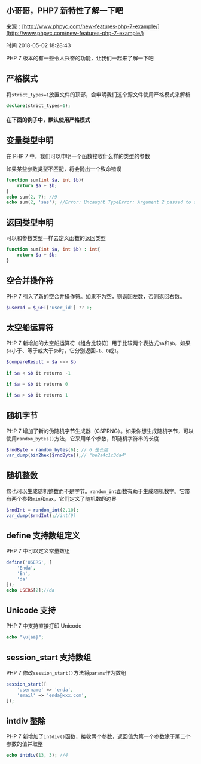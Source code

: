 ## 小哥哥，PHP7 新特性了解一下吧

来源：[http://www.phpyc.com/new-features-php-7-example/](http://www.phpyc.com/new-features-php-7-example/)

时间 2018-05-02 18:28:43

PHP 7 版本的有一些令人兴奋的功能，让我们一起来了解一下吧

## 严格模式

将`strict_types=1`放置文件的顶部，会申明我们这个源文件使用严格模式来解析

```php
declare(strict_types=1);
```
#### 在下面的例子中，默认使用严格模式

## 变量类型申明

在 PHP 7 中，我们可以申明一个函数接收什么样的类型的参数

如果某些参数类型不匹配，将会抛出一个致命错误

```php
function sum(int $a, int $b){
    return $a + $b;
}
echo sum(2, 7); //9
echo sum(2, 'sas'); //Error: Uncaught TypeError: Argument 2 passed to sum() must be of the type integer, string given
```
## 返回类型申明

可以和参数类型一样去定义函数的返回类型

```php
function sum(int $a, int $b) : int{
    return $a + $b;
}
```
## 空合并操作符

PHP 7 引入了新的空合并操作符。如果不为空，则返回左数，否则返回右数。

```php
$userId = $_GET['user_id'] ?? 0;
```
## 太空船运算符

PHP 7 新增加的太空船运算符（组合比较符）用于比较两个表达式`$a`和`$b`，如果`$a`小于、等于或大于`$b`时，它分别返回`-1`、`0`或`1`。

```php
$compareResult = $a <=> $b
 
if $a < $b it returns -1
 
if $a = $b it returns 0
 
if $a > $b it returns 1
```
## 随机字节

PHP 7 增加了新的伪随机字节生成器（CSPRNG）。如果你想生成随机字节，可以使用`random_bytes()`方法，它采用单个参数，即随机字符串的长度

```php
$rndByte = random_bytes(6); // 6 是长度
var_dump(bin2hex($rndByte));// "be2a4c1c3da4"
```
## 随机整数

您也可以生成随机整数而不是字节。`random_int`函数有助于生成随机数字。它带有两个参数`min`和`max`，它们定义了随机数的边界

```php
$rndInt = random_int(2,10);
var_dump($rndInt);//int(9)
```
## define 支持数组定义

PHP 7 中可以定义常量数组

```php
define('USERS', [
    'Enda',
    'En',
    'da'
]);
echo USERS[2];//da
```
## Unicode 支持

PHP 7 中支持直接打印 Unicode

```php
echo "\u{aa}";
```

## session_start 支持数组

PHP 7 修改`session_start()`方法将`params`作为数组

```php
session_start([
    'username' => 'enda',
    'email' => 'enda@xxx.com',
]);
```
## intdiv 整除

PHP 7 新增加了`intdiv()`函数，接收两个参数，返回值为第一个参数除于第二个参数的值并取整

```php
echo intdiv(13, 3); //4
```


